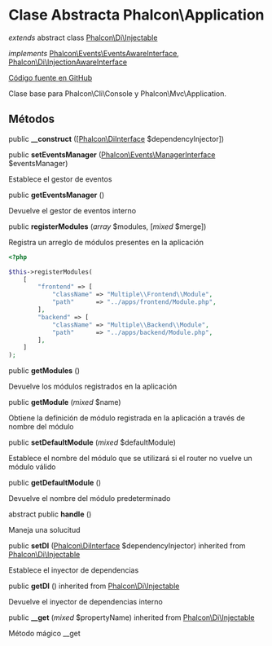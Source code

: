 # Clase Abstracta **Phalcon\\Application**

*extends* abstract class [Phalcon\Di\Injectable](/en/3.1.2/api/Phalcon_Di_Injectable)

*implements* [Phalcon\Events\EventsAwareInterface](/en/3.1.2/api/Phalcon_Events_EventsAwareInterface), [Phalcon\Di\InjectionAwareInterface](/en/3.1.2/api/Phalcon_Di_InjectionAwareInterface)

<a href="https://github.com/phalcon/cphalcon/blob/master/phalcon/application.zep" class="btn btn-default btn-sm">Código fuente en GitHub</a>

Clase base para Phalcon\\Cli\\Console y Phalcon\\Mvc\\Application.

## Métodos

public **__construct** ([[Phalcon\DiInterface](/en/3.1.2/api/Phalcon_DiInterface) $dependencyInjector])

public **setEventsManager** ([Phalcon\Events\ManagerInterface](/en/3.1.2/api/Phalcon_Events_ManagerInterface) $eventsManager)

Establece el gestor de eventos

public **getEventsManager** ()

Devuelve el gestor de eventos interno

public **registerModules** (*array* $modules, [*mixed* $merge])

Registra un arreglo de módulos presentes en la aplicación

```php
<?php

$this->registerModules(
    [
        "frontend" => [
            "className" => "Multiple\\Frontend\\Module",
            "path"      => "../apps/frontend/Module.php",
        ],
        "backend" => [
            "className" => "Multiple\\Backend\\Module",
            "path"      => "../apps/backend/Module.php",
        ],
    ]
);

```

public **getModules** ()

Devuelve los módulos registrados en la aplicación

public **getModule** (*mixed* $name)

Obtiene la definición de módulo registrada en la aplicación a través de nombre del módulo

public **setDefaultModule** (*mixed* $defaultModule)

Establece el nombre del módulo que se utilizará si el router no vuelve un módulo válido

public **getDefaultModule** ()

Devuelve el nombre del módulo predeterminado

abstract public **handle** ()

Maneja una solucitud

public **setDI** ([Phalcon\DiInterface](/en/3.1.2/api/Phalcon_DiInterface) $dependencyInjector) inherited from [Phalcon\Di\Injectable](/en/3.1.2/api/Phalcon_Di_Injectable)

Establece el inyector de dependencias

public **getDI** () inherited from [Phalcon\Di\Injectable](/en/3.1.2/api/Phalcon_Di_Injectable)

Devuelve el inyector de dependencias interno

public **__get** (*mixed* $propertyName) inherited from [Phalcon\Di\Injectable](/en/3.1.2/api/Phalcon_Di_Injectable)

Método mágico __get